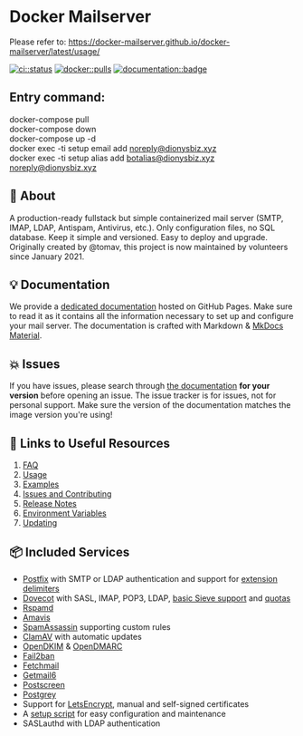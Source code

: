 # Docker Mailserver

Please refer to:
https://docker-mailserver.github.io/docker-mailserver/latest/usage/


[![ci::status]][ci::github] [![docker::pulls]][docker::hub] [![documentation::badge]][documentation::web]

[ci::status]: https://img.shields.io/github/actions/workflow/status/docker-mailserver/docker-mailserver/default_on_push.yml?branch=master&color=blue&label=CI&logo=github&logoColor=white&style=for-the-badge
[ci::github]: https://github.com/docker-mailserver/docker-mailserver/actions
[docker::pulls]: https://img.shields.io/docker/pulls/mailserver/docker-mailserver.svg?style=for-the-badge&logo=docker&logoColor=white
[docker::hub]: https://hub.docker.com/r/mailserver/docker-mailserver/
[documentation::badge]: https://img.shields.io/badge/DOCUMENTATION-GH%20PAGES-0078D4?style=for-the-badge&logo=git&logoColor=white
[documentation::web]: https://docker-mailserver.github.io/docker-mailserver/latest/

## Entry command:
docker-compose pull<br />
docker-compose down<br />
docker-compose up -d<br />
docker exec -ti <CONTAINER NAME> setup email add noreply@dionysbiz.xyz<br />
docker exec -ti <CONTAINER NAME> setup alias add botalias@dionysbiz.xyz noreply@dionysbiz.xyz


## :page_with_curl: About

A production-ready fullstack but simple containerized mail server (SMTP, IMAP, LDAP, Antispam, Antivirus, etc.). Only configuration files, no SQL database. Keep it simple and versioned. Easy to deploy and upgrade. Originally created by @tomav, this project is now maintained by volunteers since January 2021.

## :bulb: Documentation

We provide a [dedicated documentation][documentation::web] hosted on GitHub Pages. Make sure to read it as it contains all the information necessary to set up and configure your mail server. The documentation is crafted with Markdown & [MkDocs Material](https://squidfunk.github.io/mkdocs-material/).

## :boom: Issues

If you have issues, please search through [the documentation][documentation::web] **for your version** before opening an issue. The issue tracker is for issues, not for personal support. Make sure the version of the documentation matches the image version you're using!

## :link: Links to Useful Resources

1. [FAQ](https://docker-mailserver.github.io/docker-mailserver/latest/faq/)
2. [Usage](https://docker-mailserver.github.io/docker-mailserver/latest/usage/)
3. [Examples](https://docker-mailserver.github.io/docker-mailserver/latest/examples/tutorials/basic-installation/)
4. [Issues and Contributing](https://docker-mailserver.github.io/docker-mailserver/latest/contributing/issues-and-pull-requests/)
5. [Release Notes](./CHANGELOG.md)
6. [Environment Variables](https://docker-mailserver.github.io/docker-mailserver/latest/config/environment/)
7. [Updating](https://docker-mailserver.github.io/docker-mailserver/latest/faq/#how-do-i-update-dms)

## :package: Included Services

- [Postfix](http://www.postfix.org) with SMTP or LDAP authentication and support for [extension delimiters](https://docker-mailserver.github.io/docker-mailserver/latest/config/user-management/aliases/#address-tags-extension-delimiters-an-alternative-to-aliases)
- [Dovecot](https://www.dovecot.org) with SASL, IMAP, POP3, LDAP, [basic Sieve support](https://docker-mailserver.github.io/docker-mailserver/latest/config/advanced/mail-sieve) and [quotas](https://docker-mailserver.github.io/docker-mailserver/latest/config/user-management/accounts#notes)
- [Rspamd](https://rspamd.com/)
- [Amavis](https://www.amavis.org/)
- [SpamAssassin](http://spamassassin.apache.org/) supporting custom rules
- [ClamAV](https://www.clamav.net/) with automatic updates
- [OpenDKIM](http://www.opendkim.org) & [OpenDMARC](https://github.com/trusteddomainproject/OpenDMARC)
- [Fail2ban](https://www.fail2ban.org/wiki/index.php/Main_Page)
- [Fetchmail](http://www.fetchmail.info/fetchmail-man.html)
- [Getmail6](https://getmail6.org/documentation.html)
- [Postscreen](http://www.postfix.org/POSTSCREEN_README.html)
- [Postgrey](https://postgrey.schweikert.ch/)
- Support for [LetsEncrypt](https://letsencrypt.org/), manual and self-signed certificates
- A [setup script](https://docker-mailserver.github.io/docker-mailserver/latest/config/setup.sh) for easy configuration and maintenance
- SASLauthd with LDAP authentication

